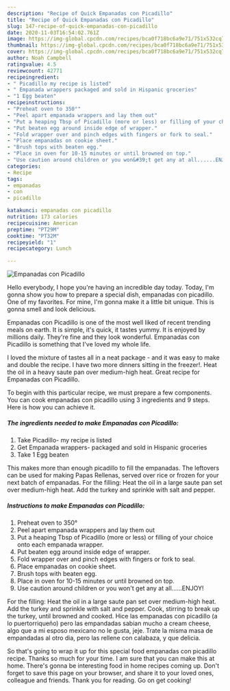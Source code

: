 ```yaml
---
description: "Recipe of Quick Empanadas con Picadillo"
title: "Recipe of Quick Empanadas con Picadillo"
slug: 147-recipe-of-quick-empanadas-con-picadillo
date: 2020-11-03T16:54:02.761Z
image: https://img-global.cpcdn.com/recipes/bca0f718bc6a9e71/751x532cq70/empanadas-con-picadillo-recipe-main-photo.jpg
thumbnail: https://img-global.cpcdn.com/recipes/bca0f718bc6a9e71/751x532cq70/empanadas-con-picadillo-recipe-main-photo.jpg
cover: https://img-global.cpcdn.com/recipes/bca0f718bc6a9e71/751x532cq70/empanadas-con-picadillo-recipe-main-photo.jpg
author: Noah Campbell
ratingvalue: 4.5
reviewcount: 42771
recipeingredient:
- " Picadillo my recipe is listed"
- " Empanada wrappers packaged and sold in Hispanic groceries"
- "1 Egg beaten"
recipeinstructions:
- "Preheat oven to 350°"
- "Peel apart empanada wrappers and lay them out"
- "Put a heaping Tbsp of Picadillo (more or less) or filling of your choice onto each empanada wrapper."
- "Put beaten egg around inside edge of wrapper."
- "Fold wrapper over and pinch edges with fingers or fork to seal."
- "Place empanadas on cookie sheet."
- "Brush tops with beaten egg."
- "Place in oven for 10-15 minutes or until browned on top."
- "Use caution around children or you won&#39;t get any at all......ENJOY!"
categories:
- Recipe
tags:
- empanadas
- con
- picadillo

katakunci: empanadas con picadillo 
nutrition: 173 calories
recipecuisine: American
preptime: "PT29M"
cooktime: "PT32M"
recipeyield: "1"
recipecategory: Lunch

---
```



![Empanadas con Picadillo](https://img-global.cpcdn.com/recipes/bca0f718bc6a9e71/751x532cq70/empanadas-con-picadillo-recipe-main-photo.jpg)

Hello everybody, I hope you're having an incredible day today. Today, I'm gonna show you how to prepare a special dish, empanadas con picadillo. One of my favorites. For mine, I'm gonna make it a little bit unique. This is gonna smell and look delicious.

Empanadas con Picadillo is one of the most well liked of recent trending meals on earth. It is simple, it's quick, it tastes yummy. It is enjoyed by millions daily. They're fine and they look wonderful. Empanadas con Picadillo is something that I've loved my whole life.

I loved the mixture of tastes all in a neat package - and it was easy to make and double the recipe. I have two more dinners sitting in the freezer!. Heat the oil in a heavy saute pan over medium-high heat. Great recipe for Empanadas con Picadillo.


To begin with this particular recipe, we must prepare a few components. You can cook empanadas con picadillo using 3 ingredients and 9 steps. Here is how you can achieve it.

<!--inarticleads1-->

##### The ingredients needed to make Empanadas con Picadillo:

1. Take  Picadillo- my recipe is listed
1. Get  Empanada wrappers- packaged and sold in Hispanic groceries
1. Take 1 Egg beaten


This makes more than enough picadillo to fill the empanadas. The leftovers can be used for making Papas Rellenas, served over rice or frozen for your next batch of empanadas. For the filling: Heat the oil in a large saute pan set over medium-high heat. Add the turkey and sprinkle with salt and pepper. 

<!--inarticleads2-->

##### Instructions to make Empanadas con Picadillo:

1. Preheat oven to 350°
1. Peel apart empanada wrappers and lay them out
1. Put a heaping Tbsp of Picadillo (more or less) or filling of your choice onto each empanada wrapper.
1. Put beaten egg around inside edge of wrapper.
1. Fold wrapper over and pinch edges with fingers or fork to seal.
1. Place empanadas on cookie sheet.
1. Brush tops with beaten egg.
1. Place in oven for 10-15 minutes or until browned on top.
1. Use caution around children or you won&#39;t get any at all......ENJOY!


For the filling: Heat the oil in a large saute pan set over medium-high heat. Add the turkey and sprinkle with salt and pepper. Cook, stirring to break up the turkey, until browned and cooked. Hice las empanadas con picadillo (a lo puertorriqueño) pero las empandadas sabian mucho a cream cheese, algo que a mi esposo mexicano no le gusta, jeje. Trate la misma masa de empandadas al otro dia, pero las rellene con calabaza, y que delicia. 

So that's going to wrap it up for this special food empanadas con picadillo recipe. Thanks so much for your time. I am sure that you can make this at home. There's gonna be interesting food in home recipes coming up. Don't forget to save this page on your browser, and share it to your loved ones, colleague and friends. Thank you for reading. Go on get cooking!
